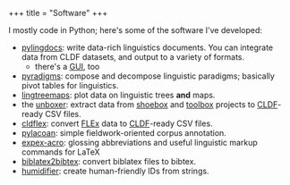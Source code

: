 +++
title = "Software"
+++

I mostly code in Python; here's some of the software I've developed:

* [pylingdocs](www.fl.mt/pylingdocs): write data-rich linguistics documents. You can integrate data from CLDF datasets, and output to a variety of formats.
    * there's a [GUI](https://github.com/fmatter/pylingdocs-gui), too
* [pyradigms](https://github.com/fmatter/pyradigms): compose and decompose linguistic paradigms; basically pivot tables for linguistics.
* [lingtreemaps](https://github.com/fmatter/lingtreemaps): plot data on linguistic trees **and** maps.
* the [unboxer](https://github.com/fmatter/unboxer): extract data from [shoebox](https://software.sil.org/shoebox/) and [toolbox](https://software.sil.org/toolbox/) projects to [CLDF](https://cldf.clld.org/)-ready CSV files. 
* [cldflex](https://github.com/fmatter/cldflex): convert [FLEx](https://software.sil.org/fieldworks/) data to [CLDF](https://cldf.clld.org/)-ready CSV files.
* [pylacoan](https://github.com/fmatter/pylacoan): simple fieldwork-oriented corpus annotation.
* [expex-acro](https://ctan.org/pkg/expex-acro): glossing abbreviations and useful linguistic markup commands for LaTeX
* [biblatex2bibtex](https://github.com/fmatter/biblatex2bibtex): convert biblatex files to bibtex.
* [humidifier](https://github.com/fmatter/humidifier): create human-friendly IDs from strings. 